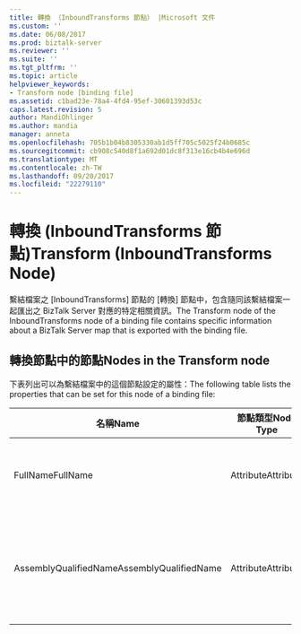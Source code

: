 ```yaml
---
title: 轉換 （InboundTransforms 節點） |Microsoft 文件
ms.custom: ''
ms.date: 06/08/2017
ms.prod: biztalk-server
ms.reviewer: ''
ms.suite: ''
ms.tgt_pltfrm: ''
ms.topic: article
helpviewer_keywords:
- Transform node [binding file]
ms.assetid: c1bad23e-78a4-4fd4-95ef-30601393d53c
caps.latest.revision: 5
author: MandiOhlinger
ms.author: mandia
manager: anneta
ms.openlocfilehash: 705b1b04b8305330ab1d5ff705c5025f24b0685c
ms.sourcegitcommit: cb908c540d8f1a692d01dc8f313e16cb4b4e696d
ms.translationtype: MT
ms.contentlocale: zh-TW
ms.lasthandoff: 09/20/2017
ms.locfileid: "22279110"
---
```

# <a name="transform-inboundtransforms-node"></a><span data-ttu-id="620b9-102">轉換 (InboundTransforms 節點)</span><span class="sxs-lookup"><span data-stu-id="620b9-102">Transform (InboundTransforms Node)</span></span>
<span data-ttu-id="620b9-103">繫結檔案之 [InboundTransforms] 節點的 [轉換] 節點中，包含隨同該繫結檔案一起匯出之 BizTalk Server 對應的特定相關資訊。</span><span class="sxs-lookup"><span data-stu-id="620b9-103">The Transform node of the InboundTransforms node of a binding file contains specific information about a BizTalk Server map that is exported with the binding file.</span></span>  
  
## <a name="nodes-in-the-transform-node"></a><span data-ttu-id="620b9-104">轉換節點中的節點</span><span class="sxs-lookup"><span data-stu-id="620b9-104">Nodes in the Transform node</span></span>  
 <span data-ttu-id="620b9-105">下表列出可以為繫結檔案中的這個節點設定的屬性：</span><span class="sxs-lookup"><span data-stu-id="620b9-105">The following table lists the properties that can be set for this node of a binding file:</span></span>  
  
|<span data-ttu-id="620b9-106">**名稱**</span><span class="sxs-lookup"><span data-stu-id="620b9-106">**Name**</span></span>|<span data-ttu-id="620b9-107">**節點類型**</span><span class="sxs-lookup"><span data-stu-id="620b9-107">**Node Type**</span></span>|<span data-ttu-id="620b9-108">**資料類型**</span><span class="sxs-lookup"><span data-stu-id="620b9-108">**Data Type**</span></span>|<span data-ttu-id="620b9-109">**說明**</span><span class="sxs-lookup"><span data-stu-id="620b9-109">**Description**</span></span>|<span data-ttu-id="620b9-110">**限制**</span><span class="sxs-lookup"><span data-stu-id="620b9-110">**Restrictions**</span></span>|<span data-ttu-id="620b9-111">**註解**</span><span class="sxs-lookup"><span data-stu-id="620b9-111">**Comments**</span></span>|  
|--------------|-------------------|-------------------|---------------------|----------------------|------------------|  
|<span data-ttu-id="620b9-112">FullName</span><span class="sxs-lookup"><span data-stu-id="620b9-112">FullName</span></span>|<span data-ttu-id="620b9-113">Attribute</span><span class="sxs-lookup"><span data-stu-id="620b9-113">Attribute</span></span>|<span data-ttu-id="620b9-114">xs:string</span><span class="sxs-lookup"><span data-stu-id="620b9-114">xs:string</span></span>|<span data-ttu-id="620b9-115">指定對應的完整名稱。</span><span class="sxs-lookup"><span data-stu-id="620b9-115">Specifies the full name of the map.</span></span>|<span data-ttu-id="620b9-116">不需要</span><span class="sxs-lookup"><span data-stu-id="620b9-116">Not required</span></span>|<span data-ttu-id="620b9-117">預設值：空白</span><span class="sxs-lookup"><span data-stu-id="620b9-117">Default value: empty</span></span>|  
|<span data-ttu-id="620b9-118">AssemblyQualifiedName</span><span class="sxs-lookup"><span data-stu-id="620b9-118">AssemblyQualifiedName</span></span>|<span data-ttu-id="620b9-119">Attribute</span><span class="sxs-lookup"><span data-stu-id="620b9-119">Attribute</span></span>|<span data-ttu-id="620b9-120">xs:string</span><span class="sxs-lookup"><span data-stu-id="620b9-120">xs:string</span></span>|<span data-ttu-id="620b9-121">指定對應的組件限定名稱。</span><span class="sxs-lookup"><span data-stu-id="620b9-121">Specifies the assembly qualified name of the map.</span></span>|<span data-ttu-id="620b9-122">不需要</span><span class="sxs-lookup"><span data-stu-id="620b9-122">Not required</span></span>|<span data-ttu-id="620b9-123">預設值：空白</span><span class="sxs-lookup"><span data-stu-id="620b9-123">Default value: empty</span></span>|